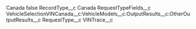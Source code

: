 <?xml version="1.0" encoding="UTF-8"?>
<CustomMetadata xmlns="http://soap.sforce.com/2006/04/metadata" xmlns:xsi="http://www.w3.org/2001/XMLSchema-instance" xmlns:xsd="http://www.w3.org/2001/XMLSchema">
    <label>Canada</label>
    <protected>false</protected>
    <values>
        <field>RecordType__c</field>
        <value xsi:type="xsd:string">Canada</value>
    </values>
    <values>
        <field>RequestTypeFields__c</field>
        <value xsi:type="xsd:string">VehicleSelectionVINCanada__c:VehicleModels__c:OutputResults__c:OtherOutputResults__c</value>
    </values>
    <values>
        <field>RequestType__c</field>
        <value xsi:type="xsd:string">VINTrace__c</value>
    </values>
</CustomMetadata>
